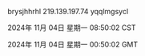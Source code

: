 brysjhhrhl 219.139.197.74 yqqlmgsycl

2024年 11月 04日 星期一 08:50:02 CST

2024年 11月 04日 星期一 00:50:02 GMT
